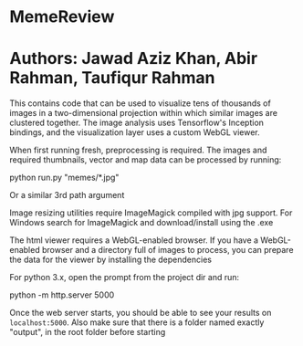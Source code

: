# MemeReview
# Authors: Jawad Aziz Khan, Abir Rahman, Taufiqur Rahman

This contains code that can be used to visualize tens of thousands of images in a two-dimensional projection within which similar images are clustered together. The image analysis uses Tensorflow's Inception bindings, and the visualization layer uses a custom WebGL viewer.

When first running fresh, preprocessing is required.
The images and required thumbnails, vector and map data can be processed by running:

python run.py "memes/*.jpg"

Or a similar 3rd path argument

Image resizing utilities require ImageMagick compiled with jpg support. For Windows search for ImageMagick and download/install using the .exe

The html viewer requires a WebGL-enabled browser.
If you have a WebGL-enabled browser and a directory full of images to process, you can prepare the data for the viewer by installing the dependencies

For python 3.x, open the prompt from the project dir and run:

python -m http.server 5000

Once the web server starts, you should be able to see your results on `localhost:5000`.
Also make sure that there is a folder named exactly "output", in the root folder before starting
